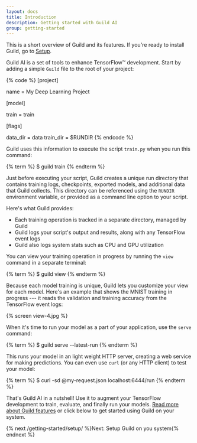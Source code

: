 ```yaml
---
layout: docs
title: Introduction
description: Getting started with Guild AI
group: getting-started
---
```


This is a short overview of Guild and its features. If you're ready to
install Guild, go to [Setup](/getting-started/setup).

Guild AI is a set of tools to enhance TensorFlow&trade;
development. Start by adding a simple `Guild` file to the root of your
project:

{% code %}
[project]

name      = My Deep Learning Project

[model]

train     = train

[flags]

data_dir  = data
train_dir = $RUNDIR
{% endcode %}

Guild uses this information to execute the script `train.py` when you
run this command:

{% term %}
$ guild train
{% endterm %}

Just before executing your script, Guild creates a unique run
directory that contains training logs, checkpoints, exported models,
and additional data that Guild collects. This directory can be
referenced using the `RUNDIR` environment variable, or provided as a
command line option to your script.

Here's what Guild provides:

- Each training operation is tracked in a separate directory, managed
  by Guild
- Guild logs your script's output and results, along with any
  TensorFlow event logs
- Guild also logs system stats such as CPU and GPU utilization

You can view your training operation in progress by running the `view`
command in a separate terminal:

{% term %}
$ guild view
{% endterm %}

Because each model training is unique, Guild lets you customize your
view for each model. Here's an example that shows the MNIST training
in progress --- it reads the validation and training accuracy from the
TensorFlow event logs:

{% screen view-4.jpg %}

When it's time to run your model as a part of your application, use
the `serve` command:

{% term %}
$ guild serve --latest-run
{% endterm %}

This runs your model in an light weight HTTP server, creating a web
service for making predictions. You can even use `curl` (or any HTTP
client) to test your model:

{% term %}
$ curl -sd @my-request.json localhost:6444/run
{% endterm %}

That's Guild AI in a nutshell! Use it to augment your TensorFlow
development to train, evaluate, and finally run your
models.  [Read more about Guild features](/features/) or
click below to get started using Guild on your system.

{% next /getting-started/setup/ %}Next: Setup Guild on you system{% endnext %}

